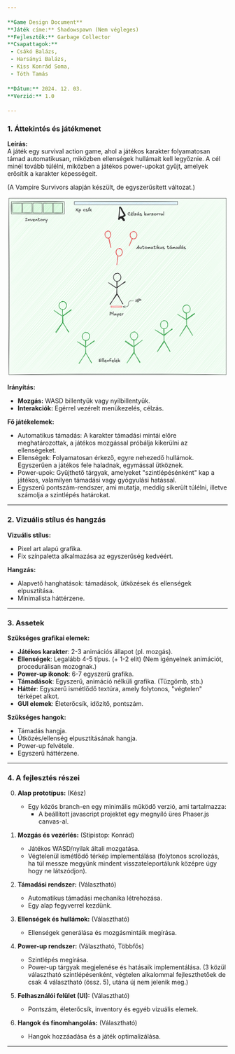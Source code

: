 ```yaml
---

**Game Design Document**  
**Játék címe:** Shadowspawn (Nem végleges)
**Fejlesztők:** Garbage Collector  
**Csapattagok:** 
 - Csákó Balázs, 
 - Harsányi Balázs, 
 - Kiss Konrád Soma, 
 - Tóth Tamás

**Dátum:** 2024. 12. 03.
**Verzió:** 1.0

---
```


### 1. **Áttekintés és játékmenet**  
**Leírás:**  
A játék egy survival action game, ahol a játékos karakter folyamatosan támad automatikusan, miközben ellenségek hullámait kell legyőznie. A cél minél tovább túlélni, miközben a játékos power-upokat gyűjt, amelyek erősítik a karakter képességeit.  

(A Vampire Survivors alapján készült, de egyszerűsített változat.)

![Játék](./game.png)

**Irányítás:**  
- **Mozgás:** WASD billentyűk vagy nyílbillentyűk.  
- **Interakciók:** Egérrel vezérelt menükezelés, célzás.

**Fő játékelemek:**  
- Automatikus támadás: A karakter támadási mintái előre meghatározottak, a játékos mozgással próbálja kikerülni az ellenségeket.
- Ellenségek: Folyamatosan érkező, egyre nehezedő hullámok. Egyszerűen a játékos fele haladnak, egymással ütköznek.
- Power-upok: Gyűjthető tárgyak, amelyeket "szintlépésénként" kap a játékos, valamilyen támadási vagy gyógyulási hatással. 
- Egyszerű pontszám-rendszer, ami mutatja, meddig sikerült túlélni, illetve számolja a szintlépés határokat.

---

### 2. **Vizuális stílus és hangzás**  
**Vizuális stílus:**  
- Pixel art alapú grafika.  
- Fix színpaletta alkalmazása az egyszerűség kedvéért.  

**Hangzás:**  
- Alapvető hanghatások: támadások, ütközések és ellenségek elpusztítása.  
- Minimalista háttérzene.  

---

### 3. **Assetek**  
**Szükséges grafikai elemek:**  
- **Játékos karakter**: 2-3 animációs állapot (pl. mozgás).  
- **Ellenségek**: Legalább 4-5 típus. (+ 1-2 elit) (Nem igényelnek animációt, procedurálisan mozognak.)
- **Power-up ikonok**: 6-7 egyszerű grafika. 
- **Támadások**: Egyszerű, animáció nélküli grafika. (Tűzgömb, stb.) 
- **Háttér**: Egyszerű ismétlődő textúra, amely folytonos, "végtelen" térképet alkot.  
- **GUI elemek**: Életerőcsík, időzítő, pontszám.  

**Szükséges hangok:**  
- Támadás hangja.  
- Ütközés/ellenség elpusztításának hangja.  
- Power-up felvétele.  
- Egyszerű háttérzene.  

---

### 4. **A fejlesztés részei**  
0. **Alap prototípus:**  (Kész)
   - Egy közös branch-en egy minimális működő verzió, ami tartalmazza:  
     - A beállított javascript projektet egy megnyíló üres Phaser.js canvas-al.

1. **Mozgás és vezérlés:** (Stipistop: Konrád)
   - Játékos WASD/nyilak általi mozgatása.  
   - Végtelenül ismétlődő térkép implementálása (folytonos scrollozás, ha túl messze megyünk mindent visszateleportálunk középre úgy hogy ne látszódjon).

2. **Támadási rendszer:** (Választható)
   - Automatikus támadási mechanika létrehozása.  
   - Egy alap fegyverrel kezdünk.

3. **Ellenségek és hullámok:** (Választható) 
   - Ellenségek generálása és mozgásmintáik megírása.  

4. **Power-up rendszer:** (Választható, Többfős) 
   - Szintlépés megírása.
   - Power-up tárgyak megjelenése és hatásaik implementálása. (3 közül választható szintlépésenként, végtelen alkalommal fejleszthetőek de csak 4 választható (össz. 5), utána új nem jelenik meg.)  

5. **Felhasználói felület (UI):** (Választható) 
   - Pontszám, életerőcsík, inventory és egyéb vizuális elemek.  

6. **Hangok és finomhangolás:** (Választható) 
   - Hangok hozzáadása és a játék optimalizálása.  

---  